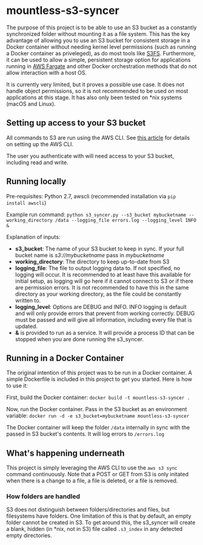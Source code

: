 # mountless-s3-syncer
The purpose of this project is to be able to use an S3 bucket as a constantly synchronized folder without mounting it as a file system. This has the key advantage of allowing you to use an S3 bucket for consistent storage in a Docker container without needing kernel level permissions (such as running a Docker container as priveleged), as do most tools like [S3FS](https://github.com/s3fs-fuse/s3fs-fuse). Furthermore, it can be used to allow a simple, persistent storage option for applications running in [AWS Fargate](https://aws.amazon.com/fargate/) and other Docker orchestration methods that do not allow interaction with a host OS. 

It is currently very limited, but it proves a possible use case. It does not handle object permissions, so it is not recommended to be used on most applications at this stage. It has also only been tested on *nix systems (macOS and Linux).

## Setting up access to your S3 bucket
All commands to S3 are run using the AWS CLI. See [this article](http://docs.aws.amazon.com/cli/latest/userguide/cli-chap-getting-started.html) for details on setting up the AWS CLI.

The user you authenticate with will need access to your S3 bucket, including read and write.

## Running locally
Pre-requisites: Python 2.7, awscli (recommended installation via `pip install awscli`)

Example run command:
`python s3_syncer.py --s3_bucket mybucketname --working_directory /data --logging_file errors.log --logging_level INFO &`

Explanation of inputs:
* **s3_bucket**: The name of your S3 bucket to keep in sync. If your full bucket name is _s3://mybucketname_ pass in _mybucketname_
* **working_directory**: The directory to keep up-to-date from S3
* **logging_file**: The file to output logging data to. If not specified, no logging will occur. It is recommended to at least have this available for initial setup, as logging will go here if it cannot connect to S3 or if there are permission errors. It is not recommended to have this in the same directory as your working directory, as the file could be constantly written to.
* **logging_level**: Options are DEBUG and INFO. INFO logging is default and will only provide errors that prevent from working correctly. DEBUG must be passed and will give all information, including every file that is updated.
* **&** is provided to run as a service. It will provide a process ID that can be stopped when you are done running the s3_syncer.


## Running in a Docker Container
The original intention of this project was to be run in a Docker container. A simple Dockerfile is included in this project to get you started. Here is how to use it:

First, build the Docker container:
`docker build -t mountless-s3-syncer .`

Now, run the Docker container. Pass in the S3 bucket as an environment variable: 
`docker run -d -e s3_bucket=mybucketname mountless-s3-syncer`

The Docker container will keep the folder `/data` internally in sync with the passed in S3 bucket's contents. It will log errors to `/errors.log`

## What's happening underneath
This project is simply leveraging the AWS CLI to use the `aws s3 sync` command continuously. Note that a POST or GET from S3 is only initated when there is a change to a file, a file is deleted, or a file is removed.

### How folders are handled
S3 does not distinguish between folders/directories and files, but filesystems have folders. One limitation of this is that by default, an empty folder cannot be created in S3. To get around this, the s3_syncer will create a blank, hidden (in *nix, not in S3) file called `.s3_index` in any detected empty directories.
